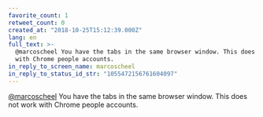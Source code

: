 ```yaml
---
favorite_count: 1
retweet_count: 0
created_at: "2018-10-25T15:12:39.000Z"
lang: en
full_text: >-
  @marcoscheel You have the tabs in the same browser window. This does not work
  with Chrome people accounts.
in_reply_to_screen_name: marcoscheel
in_reply_to_status_id_str: "1055472156761604097"
---
```


[@marcoscheel](https://twitter.com/marcoscheel) You have the tabs in the same
browser window. This does not work with Chrome people accounts.
